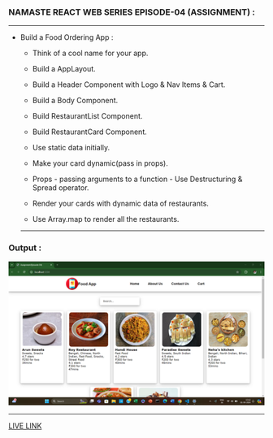 ### NAMASTE REACT WEB SERIES EPISODE-04 (ASSIGNMENT) :

---

- Build a Food Ordering App :

   - Think of a cool name for your app.

   - Build a AppLayout.

   -  Build a Header Component with Logo & Nav Items & Cart.

   - Build a Body Component.

   -  Build RestaurantList Component.

   - Build RestaurantCard Component.

   - Use static data initially.

   - Make your card dynamic(pass in props).

   -  Props - passing arguments to a function - Use  Destructuring & Spread
   operator.

   - Render your cards with dynamic data of restaurants.

   - Use Array.map to render all the restaurants.

   ---

### Output :
   ![IMG1](./img.png)

   ---

[LIVE LINK](https://assignmentepisode4bykapil.netlify.app/)


